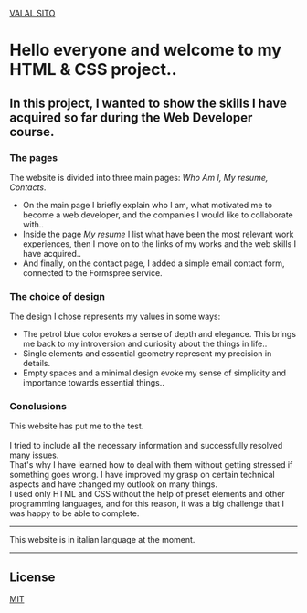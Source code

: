 [VAI AL SITO](https://tommasoaricci.github.io/portfolio/)

<h1>Hello everyone and welcome to my HTML & CSS project..</h1>

<h2>In this project, I wanted to show the skills I have acquired so far during the Web Developer course.</h2>

<h3>The pages</h3>

The website is divided into three main pages: <em>Who Am I, My resume, Contacts</em>.

<ul>

<li>On the main page I briefly explain who I am, what motivated me to become a web developer, and the companies I would like to collaborate with..</li>

<li>Inside the page <em>My resume</em> I list what have been the most relevant work experiences, then I move on to the links of my works and the web skills I have acquired..</li>

<li>And finally, on the contact page, I added a simple email contact form, connected to the Formspree service.</li>

</ul>

<h3>The choice of design</h3>

The design I chose represents my values in some ways:
<ul>
  <li>The petrol blue color evokes a sense of depth and elegance. This brings me back to my introversion and curiosity about the things in life..</li>
  <li>Single elements and essential geometry represent my precision in details.</li>
  <li>Empty spaces and a minimal design evoke my sense of simplicity and importance towards essential things..</li>
</ul>

<h3>Conclusions</h3>

This website has put me to the test. <br> <br>
I tried to include all the necessary information and successfully resolved many issues. <br>
That's why I have learned how to deal with them without getting stressed if something goes wrong. I have improved my grasp on certain technical aspects and have changed my outlook on many things. <br>
I used only HTML and CSS without the help of preset elements and other programming languages, and for this reason, it was a big challenge that I was happy to be able to complete.

***
This website is in italian language at the moment.
***

## License

[MIT](https://choosealicense.com/licenses/mit/)



